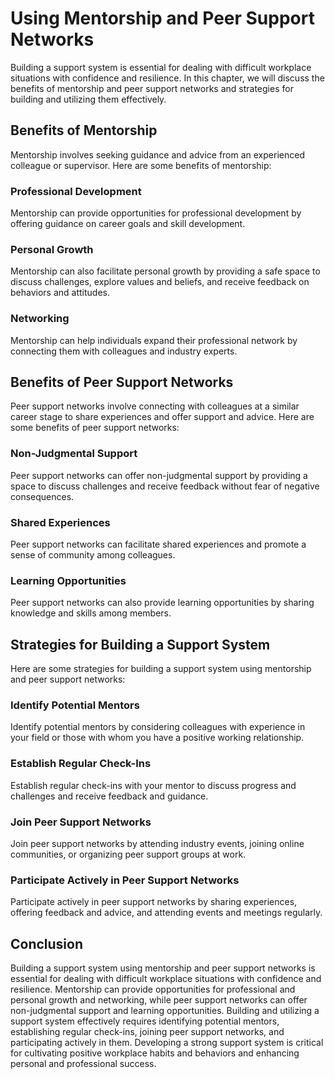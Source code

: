 Using Mentorship and Peer Support Networks
================================================================================

Building a support system is essential for dealing with difficult workplace situations with confidence and resilience. In this chapter, we will discuss the benefits of mentorship and peer support networks and strategies for building and utilizing them effectively.

Benefits of Mentorship
----------------------

Mentorship involves seeking guidance and advice from an experienced colleague or supervisor. Here are some benefits of mentorship:

### Professional Development

Mentorship can provide opportunities for professional development by offering guidance on career goals and skill development.

### Personal Growth

Mentorship can also facilitate personal growth by providing a safe space to discuss challenges, explore values and beliefs, and receive feedback on behaviors and attitudes.

### Networking

Mentorship can help individuals expand their professional network by connecting them with colleagues and industry experts.

Benefits of Peer Support Networks
---------------------------------

Peer support networks involve connecting with colleagues at a similar career stage to share experiences and offer support and advice. Here are some benefits of peer support networks:

### Non-Judgmental Support

Peer support networks can offer non-judgmental support by providing a space to discuss challenges and receive feedback without fear of negative consequences.

### Shared Experiences

Peer support networks can facilitate shared experiences and promote a sense of community among colleagues.

### Learning Opportunities

Peer support networks can also provide learning opportunities by sharing knowledge and skills among members.

Strategies for Building a Support System
----------------------------------------

Here are some strategies for building a support system using mentorship and peer support networks:

### Identify Potential Mentors

Identify potential mentors by considering colleagues with experience in your field or those with whom you have a positive working relationship.

### Establish Regular Check-Ins

Establish regular check-ins with your mentor to discuss progress and challenges and receive feedback and guidance.

### Join Peer Support Networks

Join peer support networks by attending industry events, joining online communities, or organizing peer support groups at work.

### Participate Actively in Peer Support Networks

Participate actively in peer support networks by sharing experiences, offering feedback and advice, and attending events and meetings regularly.

Conclusion
----------

Building a support system using mentorship and peer support networks is essential for dealing with difficult workplace situations with confidence and resilience. Mentorship can provide opportunities for professional and personal growth and networking, while peer support networks can offer non-judgmental support and learning opportunities. Building and utilizing a support system effectively requires identifying potential mentors, establishing regular check-ins, joining peer support networks, and participating actively in them. Developing a strong support system is critical for cultivating positive workplace habits and behaviors and enhancing personal and professional success.
